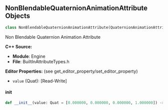 ## NonBlendableQuaternionAnimationAttribute Objects

```python
class NonBlendableQuaternionAnimationAttribute(QuaternionAnimationAttribute)
```

Non Blendable Quaternion Animation Attribute

**C++ Source:**

- **Module**: Engine
- **File**: BuiltInAttributeTypes.h

**Editor Properties:** (see get_editor_property/set_editor_property)

- ``value`` (Quat):  [Read-Write]

<a id="unreal.NonBlendableQuaternionAnimationAttribute.__init__"></a>

#### __init__

```python
def __init__(value: Quat = [0.000000, 0.000000, 0.000000, 1.000000]) -> None
```

<a id="unreal.NonBlendableVectorAnimationAttribute"></a>